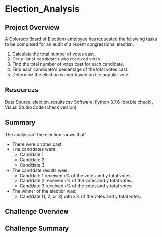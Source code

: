 # Election_Analysis

## Project Overview
A Colorado Board of Elections employee has requested the following tasks to be completed for an audit of a recent congressional election.

1. Calculate the total number of votes cast.
2. Get a list of candidates who received votes.
3. Find the total number of votes cast for each candidate.
4. Find each candidate's percentage of the total votes cast.
5. Determine the election winner based on the popular vote.

## Resources
Data Source: election_results.csv
Software: Python 3.7.6 (double check), Visual Studio Code (check version)

## Summary
The analysis of the election shows that"
- There were x votes cast
- The candidates were:
  - Candidate 1
  - Candidate 2
  - Candidate 3
- The candidate results were:
  - Candidate 1 received x% of the votes and y total votes.
  - Candidate 2 received x% of the votes and y total votes.
  - Candidate 3 received x% of the votes and y total votes.
- The winner of the election was:
  - Candidate (1, 2, or 3) with x% of the votes and y total votes.
    
## Challenge Overview

## Challenge Summary
